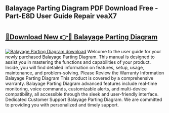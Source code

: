 ## Balayage Parting Diagram PDF Download Free - Part-E8D User Guide Repair veaX7

# <h2><a href="http://dft87sv.blite.top/?on=Balayage+Parting+Diagram">🔗Download New 👉🔴 Balayage Parting Diagram</a></h2>

[![Balayage Parting Diagram download](https://i.imgur.com/lujVjoI.png)](http://dft87sv.blite.top/?on=Balayage+Parting+Diagram)
Welcome to the user guide for your newly purchased Balayage Parting Diagram. This manual is designed to assist you in mastering the functions and capabilities of your product. Inside, you will find detailed information on features, setup, usage, maintenance, and problem-solving. Please Review the Warranty Information Balayage Parting Diagram This product is covered by a comprehensive warranty. Balayage Parting Diagram advanced features include real-time monitoring, voice commands, customizable alerts, and multi-device compatibility, all accessible through the sleek and user-friendly interface. Dedicated Customer Support Balayage Parting Diagram. We are committed to providing you with personalized and timely support.
